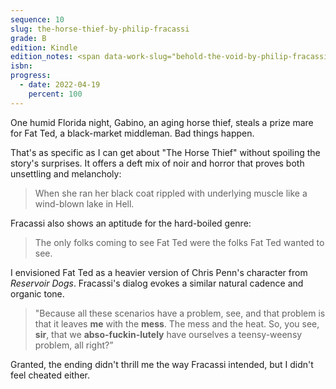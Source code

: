 ```yaml
---
sequence: 10
slug: the-horse-thief-by-philip-fracassi
grade: B
edition: Kindle
edition_notes: <span data-work-slug="behold-the-void-by-philip-fracassi">_Behold the Void_</span>, Lovecraft eZine Press, 2018
isbn:
progress:
  - date: 2022-04-19
    percent: 100
---
```


One humid Florida night, Gabino, an aging horse thief, steals a prize mare for Fat Ted, a black-market middleman. Bad things happen.

<!-- end -->

That's as specific as I can get about "The Horse Thief" without spoiling the story's surprises. It offers a deft mix of noir and horror that proves both unsettling and melancholy:

> When she ran her black coat rippled with underlying muscle like a wind-blown lake in Hell.

Fracassi also shows an aptitude for the hard-boiled genre:

> The only folks coming to see Fat Ted were the folks Fat Ted wanted to see.

I envisioned Fat Ted as a heavier version of Chris Penn's character from <span data-imdb-id="tt0105236">_Reservoir Dogs_</span>. Fracassi's dialog evokes a similar natural cadence and organic tone.

> "Because all these scenarios have a problem, see, and that problem is that it leaves **me** with the **mess**. The mess and the heat. So, you see, **sir**, that we **abso-fuckin-lutely** have ourselves a teensy-weensy problem, all right?”

Granted, the ending didn't thrill me the way Fracassi intended, but I didn't feel cheated either.
